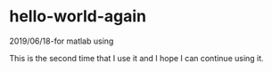 # hello-world-again
2019/06/18-for matlab  using

This is the second time that I use it and I hope I can continue using it.
